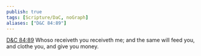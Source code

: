 ```yaml
---
publish: true
tags: [Scripture/DaC, noGraph]
aliases: ["D&C 84:89"]
---
```

[D&C 84:89](https://churchofjesuschrist.org/study/scriptures/dc-testament/dc/84?lang=eng&id=p89#p89) Whoso receiveth you receiveth me; and the same will feed you, and clothe you, and give you money.
